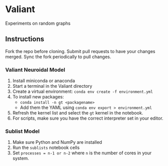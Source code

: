 # Valiant

Experiments on random graphs

## Instructions

Fork the repo before cloning. Submit pull requests to have your changes merged. Sync the fork periodically to pull changes.

### Valiant Neuroidal Model

1. Install miniconda or anaconda
2. Start a terminal in the Valiant directory
3. Create a virtual environment: `conda env create -f environment.yml`
4. To install new packages:
    * `conda install -n gt <packagename>`
    * Add them the YAML using `conda env export > environment.yml`
5. Refresh the kernel list and select the `gt` kernel in the notebook.
6. For scripts, make sure you have the correct interpreter set in your editor.

### Sublist Model

1. Make sure Python and NumPy are installed
2. Run the ```sublists``` notebook cells
3. Set `processes = n-1 or n-2` where `n` is the number of cores in your system. 
